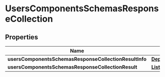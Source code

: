 # UsersComponentsSchemasResponseCollection

## Properties
Name | Type | Description | Notes
------------ | ------------- | ------------- | -------------
**usersComponentsSchemasResponseCollectionResultInfo** | [**DeploymentlistresponseResultInfo**](DeploymentlistresponseResultInfo.md) |  |  [optional]
**usersComponentsSchemasResponseCollectionResult** | [**List&lt;CloudflareClientAPIUsers&gt;**](CloudflareClientAPIUsers.md) |  |  [optional]
